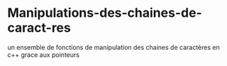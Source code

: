 # Manipulations-des-chaines-de-caract-res
un ensemble de fonctions de manipulation des chaines de caractères en c++ grace aux pointeurs
